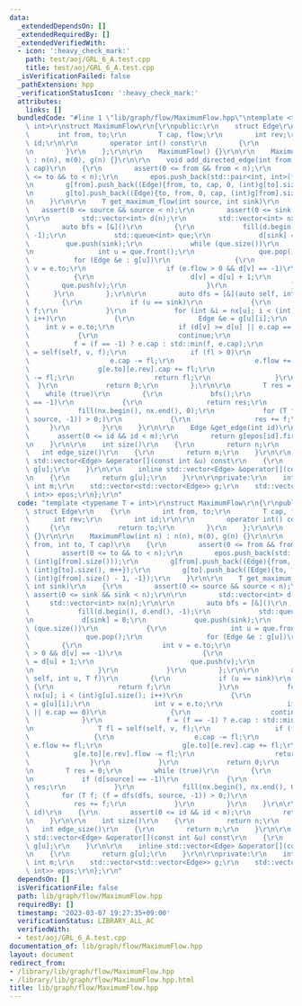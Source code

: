 ```yaml
---
data:
  _extendedDependsOn: []
  _extendedRequiredBy: []
  _extendedVerifiedWith:
  - icon: ':heavy_check_mark:'
    path: test/aoj/GRL_6_A.test.cpp
    title: test/aoj/GRL_6_A.test.cpp
  _isVerificationFailed: false
  _pathExtension: hpp
  _verificationStatusIcon: ':heavy_check_mark:'
  attributes:
    links: []
  bundledCode: "#line 1 \"lib/graph/flow/MaximumFlow.hpp\"\ntemplate <typename T =\
    \ int>\r\nstruct MaximumFlow\r\n{\r\npublic:\r\n    struct Edge\r\n    {\r\n \
    \       int from, to;\r\n        T cap, flow;\r\n        int rev;\r\n        int\
    \ id;\r\n\r\n        operator int() const\r\n        {\r\n            return to;\r\
    \n        }\r\n    };\r\n\r\n    MaximumFlow() {}\r\n\r\n    MaximumFlow(int n)\
    \ : n(n), m(0), g(n) {}\r\n\r\n    void add_directed_edge(int from, int to, T\
    \ cap)\r\n    {\r\n        assert(0 <= from && from < n);\r\n        assert(0\
    \ <= to && to < n);\r\n        epos.push_back(std::pair<int, int>(from, (int)g[from].size()));\r\
    \n        g[from].push_back((Edge){from, to, cap, 0, (int)g[to].size(), m++});\r\
    \n        g[to].push_back((Edge){to, from, 0, cap, (int)g[from].size() - 1, -1});\r\
    \n    }\r\n\r\n    T get_maximum_flow(int source, int sink)\r\n    {\r\n     \
    \   assert(0 <= source && source < n);\r\n        assert(0 <= sink && sink < n);\r\
    \n\r\n        std::vector<int> d(n);\r\n        std::vector<int> nx(n);\r\n\r\n\
    \        auto bfs = [&]()\r\n        {\r\n            fill(d.begin(), d.end(),\
    \ -1);\r\n            std::queue<int> que;\r\n            d[sink] = 0;\r\n   \
    \         que.push(sink);\r\n            while (que.size())\r\n            {\r\
    \n                int u = que.front();\r\n                que.pop();\r\n     \
    \           for (Edge &e : g[u])\r\n                {\r\n                    int\
    \ v = e.to;\r\n                    if (e.flow > 0 && d[v] == -1)\r\n         \
    \           {\r\n                        d[v] = d[u] + 1;\r\n                \
    \        que.push(v);\r\n                    }\r\n                }\r\n      \
    \      }\r\n        };\r\n\r\n        auto dfs = [&](auto self, int u, T f)\r\n\
    \        {\r\n            if (u == sink)\r\n            {\r\n                return\
    \ f;\r\n            }\r\n            for (int &i = nx[u]; i < (int)g[u].size();\
    \ i++)\r\n            {\r\n                Edge &e = g[u][i];\r\n            \
    \    int v = e.to;\r\n                if (d[v] >= d[u] || e.cap == 0)\r\n    \
    \            {\r\n                    continue;\r\n                }\r\n     \
    \           f = (f == -1) ? e.cap : std::min(f, e.cap);\r\n                T fl\
    \ = self(self, v, f);\r\n                if (fl > 0)\r\n                {\r\n\
    \                    e.cap -= fl;\r\n                    e.flow += fl;\r\n   \
    \                 g[e.to][e.rev].cap += fl;\r\n                    g[e.to][e.rev].flow\
    \ -= fl;\r\n                    return fl;\r\n                }\r\n          \
    \  }\r\n            return 0;\r\n        };\r\n\r\n        T res = 0;\r\n    \
    \    while (true)\r\n        {\r\n            bfs();\r\n            if (d[source]\
    \ == -1)\r\n            {\r\n                return res;\r\n            }\r\n\
    \            fill(nx.begin(), nx.end(), 0);\r\n            for (T f; (f = dfs(dfs,\
    \ source, -1)) > 0;)\r\n            {\r\n                res += f;\r\n       \
    \     }\r\n        }\r\n    }\r\n\r\n    Edge &get_edge(int id)\r\n    {\r\n \
    \       assert(0 <= id && id < m);\r\n        return g[epos[id].first][epos[id].second];\r\
    \n    }\r\n\r\n    int size()\r\n    {\r\n        return n;\r\n    }\r\n\r\n \
    \   int edge_size()\r\n    {\r\n        return m;\r\n    }\r\n\r\n    inline const\
    \ std::vector<Edge> &operator[](const int &u) const\r\n    {\r\n        return\
    \ g[u];\r\n    }\r\n\r\n    inline std::vector<Edge> &operator[](const int &u)\r\
    \n    {\r\n        return g[u];\r\n    }\r\n\r\nprivate:\r\n    int n;\r\n   \
    \ int m;\r\n    std::vector<std::vector<Edge>> g;\r\n    std::vector<std::pair<int,\
    \ int>> epos;\r\n};\r\n"
  code: "template <typename T = int>\r\nstruct MaximumFlow\r\n{\r\npublic:\r\n   \
    \ struct Edge\r\n    {\r\n        int from, to;\r\n        T cap, flow;\r\n  \
    \      int rev;\r\n        int id;\r\n\r\n        operator int() const\r\n   \
    \     {\r\n            return to;\r\n        }\r\n    };\r\n\r\n    MaximumFlow()\
    \ {}\r\n\r\n    MaximumFlow(int n) : n(n), m(0), g(n) {}\r\n\r\n    void add_directed_edge(int\
    \ from, int to, T cap)\r\n    {\r\n        assert(0 <= from && from < n);\r\n\
    \        assert(0 <= to && to < n);\r\n        epos.push_back(std::pair<int, int>(from,\
    \ (int)g[from].size()));\r\n        g[from].push_back((Edge){from, to, cap, 0,\
    \ (int)g[to].size(), m++});\r\n        g[to].push_back((Edge){to, from, 0, cap,\
    \ (int)g[from].size() - 1, -1});\r\n    }\r\n\r\n    T get_maximum_flow(int source,\
    \ int sink)\r\n    {\r\n        assert(0 <= source && source < n);\r\n       \
    \ assert(0 <= sink && sink < n);\r\n\r\n        std::vector<int> d(n);\r\n   \
    \     std::vector<int> nx(n);\r\n\r\n        auto bfs = [&]()\r\n        {\r\n\
    \            fill(d.begin(), d.end(), -1);\r\n            std::queue<int> que;\r\
    \n            d[sink] = 0;\r\n            que.push(sink);\r\n            while\
    \ (que.size())\r\n            {\r\n                int u = que.front();\r\n  \
    \              que.pop();\r\n                for (Edge &e : g[u])\r\n        \
    \        {\r\n                    int v = e.to;\r\n                    if (e.flow\
    \ > 0 && d[v] == -1)\r\n                    {\r\n                        d[v]\
    \ = d[u] + 1;\r\n                        que.push(v);\r\n                    }\r\
    \n                }\r\n            }\r\n        };\r\n\r\n        auto dfs = [&](auto\
    \ self, int u, T f)\r\n        {\r\n            if (u == sink)\r\n           \
    \ {\r\n                return f;\r\n            }\r\n            for (int &i =\
    \ nx[u]; i < (int)g[u].size(); i++)\r\n            {\r\n                Edge &e\
    \ = g[u][i];\r\n                int v = e.to;\r\n                if (d[v] >= d[u]\
    \ || e.cap == 0)\r\n                {\r\n                    continue;\r\n   \
    \             }\r\n                f = (f == -1) ? e.cap : std::min(f, e.cap);\r\
    \n                T fl = self(self, v, f);\r\n                if (fl > 0)\r\n\
    \                {\r\n                    e.cap -= fl;\r\n                   \
    \ e.flow += fl;\r\n                    g[e.to][e.rev].cap += fl;\r\n         \
    \           g[e.to][e.rev].flow -= fl;\r\n                    return fl;\r\n \
    \               }\r\n            }\r\n            return 0;\r\n        };\r\n\r\
    \n        T res = 0;\r\n        while (true)\r\n        {\r\n            bfs();\r\
    \n            if (d[source] == -1)\r\n            {\r\n                return\
    \ res;\r\n            }\r\n            fill(nx.begin(), nx.end(), 0);\r\n    \
    \        for (T f; (f = dfs(dfs, source, -1)) > 0;)\r\n            {\r\n     \
    \           res += f;\r\n            }\r\n        }\r\n    }\r\n\r\n    Edge &get_edge(int\
    \ id)\r\n    {\r\n        assert(0 <= id && id < m);\r\n        return g[epos[id].first][epos[id].second];\r\
    \n    }\r\n\r\n    int size()\r\n    {\r\n        return n;\r\n    }\r\n\r\n \
    \   int edge_size()\r\n    {\r\n        return m;\r\n    }\r\n\r\n    inline const\
    \ std::vector<Edge> &operator[](const int &u) const\r\n    {\r\n        return\
    \ g[u];\r\n    }\r\n\r\n    inline std::vector<Edge> &operator[](const int &u)\r\
    \n    {\r\n        return g[u];\r\n    }\r\n\r\nprivate:\r\n    int n;\r\n   \
    \ int m;\r\n    std::vector<std::vector<Edge>> g;\r\n    std::vector<std::pair<int,\
    \ int>> epos;\r\n};\r\n"
  dependsOn: []
  isVerificationFile: false
  path: lib/graph/flow/MaximumFlow.hpp
  requiredBy: []
  timestamp: '2023-03-07 19:27:35+09:00'
  verificationStatus: LIBRARY_ALL_AC
  verifiedWith:
  - test/aoj/GRL_6_A.test.cpp
documentation_of: lib/graph/flow/MaximumFlow.hpp
layout: document
redirect_from:
- /library/lib/graph/flow/MaximumFlow.hpp
- /library/lib/graph/flow/MaximumFlow.hpp.html
title: lib/graph/flow/MaximumFlow.hpp
---
```

